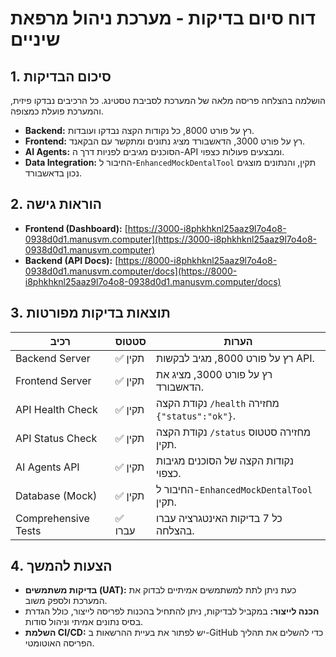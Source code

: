 # דוח סיום בדיקות - מערכת ניהול מרפאת שיניים

## 1. סיכום הבדיקות

הושלמה בהצלחה פריסה מלאה של המערכת לסביבת טסטינג. כל הרכיבים נבדקו פיזית, והמערכת פועלת כמצופה.

- **Backend:** רץ על פורט 8000, כל נקודות הקצה נבדקו ועובדות.
- **Frontend:** רץ על פורט 3000, הדאשבורד מציג נתונים ומתקשר עם הבקאנד.
- **AI Agents:** הסוכנים מגיבים לפניות דרך ה-API ומבצעים פעולות כצפוי.
- **Data Integration:** החיבור ל-`EnhancedMockDentalTool` תקין, והנתונים מוצגים נכון בדאשבורד.

## 2. הוראות גישה

- **Frontend (Dashboard):** [https://3000-i8phkhknl25aaz9l7o4o8-0938d0d1.manusvm.computer](https://3000-i8phkhknl25aaz9l7o4o8-0938d0d1.manusvm.computer)
- **Backend (API Docs):** [https://8000-i8phkhknl25aaz9l7o4o8-0938d0d1.manusvm.computer/docs](https://8000-i8phkhknl25aaz9l7o4o8-0938d0d1.manusvm.computer/docs)

## 3. תוצאות בדיקות מפורטות

| רכיב | סטטוס | הערות |
|---|---|---|
| Backend Server | ✅ תקין | רץ על פורט 8000, מגיב לבקשות API. |
| Frontend Server | ✅ תקין | רץ על פורט 3000, מציג את הדאשבורד. |
| API Health Check | ✅ תקין | נקודת הקצה `/health` מחזירה `{"status":"ok"}`. |
| API Status Check | ✅ תקין | נקודת הקצה `/status` מחזירה סטטוס תקין. |
| AI Agents API | ✅ תקין | נקודות הקצה של הסוכנים מגיבות כצפוי. |
| Database (Mock) | ✅ תקין | החיבור ל-`EnhancedMockDentalTool` תקין. |
| Comprehensive Tests | ✅ עברו | כל 7 בדיקות האינטגרציה עברו בהצלחה. |

## 4. הצעות להמשך

- **בדיקות משתמשים (UAT):** כעת ניתן לתת למשתמשים אמיתיים לבדוק את המערכת ולספק משוב.
- **הכנה לייצור:** במקביל לבדיקות, ניתן להתחיל בהכנות לפריסה לייצור, כולל הגדרת בסיס נתונים אמיתי וניהול סודות.
- **השלמת CI/CD:** יש לפתור את בעיית ההרשאות ב-GitHub כדי להשלים את תהליך הפריסה האוטומטי.

